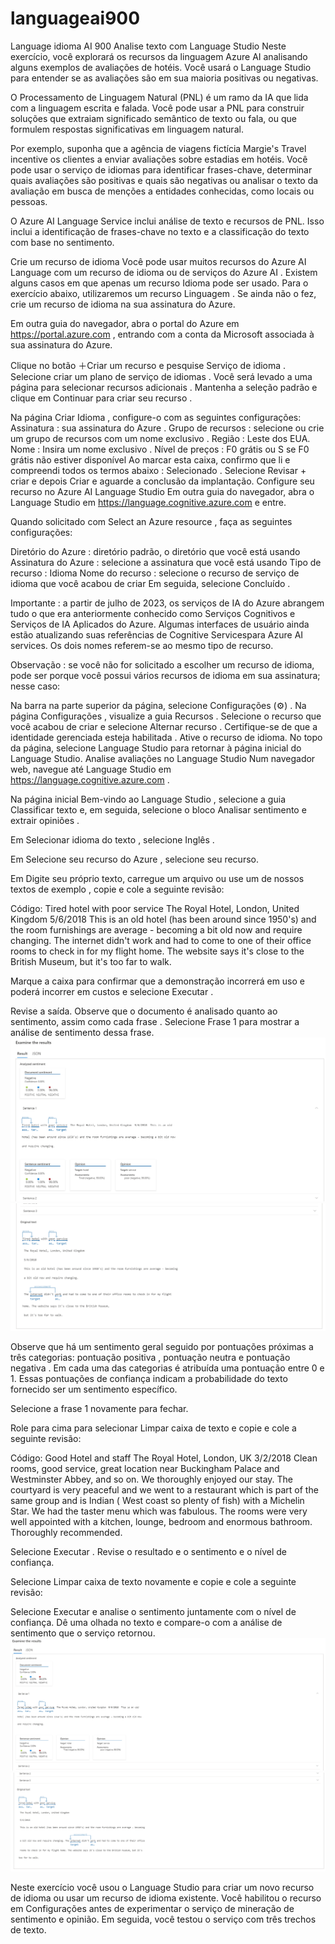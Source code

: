# languageai900
 Language idioma AI 900
Analise texto com Language Studio
Neste exercício, você explorará os recursos da linguagem Azure AI analisando alguns exemplos de avaliações de hotéis. Você usará o Language Studio para entender se as avaliações são em sua maioria positivas ou negativas.

O Processamento de Linguagem Natural (PNL) é um ramo da IA ​​que lida com a linguagem escrita e falada. Você pode usar a PNL para construir soluções que extraiam significado semântico de texto ou fala, ou que formulem respostas significativas em linguagem natural.

Por exemplo, suponha que a agência de viagens fictícia Margie's Travel incentive os clientes a enviar avaliações sobre estadias em hotéis. Você pode usar o serviço de idiomas para identificar frases-chave, determinar quais avaliações são positivas e quais são negativas ou analisar o texto da avaliação em busca de menções a entidades conhecidas, como locais ou pessoas.

O Azure AI Language Service inclui análise de texto e recursos de PNL. Isso inclui a identificação de frases-chave no texto e a classificação do texto com base no sentimento.

Crie um recurso de idioma
Você pode usar muitos recursos do Azure AI Language com um recurso de idioma ou de serviços do Azure AI . Existem alguns casos em que apenas um recurso Idioma pode ser usado. Para o exercício abaixo, utilizaremos um recurso Linguagem . Se ainda não o fez, crie um recurso de idioma na sua assinatura do Azure.

Em outra guia do navegador, abra o portal do Azure em https://portal.azure.com , entrando com a conta da Microsoft associada à sua assinatura do Azure.

Clique no botão ＋Criar um recurso e pesquise Serviço de idioma . Selecione criar um plano de serviço de idiomas . Você será levado a uma página para selecionar recursos adicionais . Mantenha a seleção padrão e clique em Continuar para criar seu recurso .

Na página Criar Idioma , configure-o com as seguintes configurações:
Assinatura : sua assinatura do Azure .
Grupo de recursos : selecione ou crie um grupo de recursos com um nome exclusivo .
Região : Leste dos EUA.
Nome : Insira um nome exclusivo .
Nível de preços : F0 grátis ou S se F0 grátis não estiver disponível
Ao marcar esta caixa, confirmo que li e compreendi todos os termos abaixo : Selecionado .
Selecione Revisar + criar e depois Criar e aguarde a conclusão da implantação.
Configure seu recurso no Azure AI Language Studio
Em outra guia do navegador, abra o Language Studio em https://language.cognitive.azure.com e entre.

Quando solicitado com Select an Azure resource , faça as seguintes configurações:

Diretório do Azure : diretório padrão, o diretório que você está usando
Assinatura do Azure : selecione a assinatura que você está usando
Tipo de recurso : Idioma
Nome do recurso : selecione o recurso de serviço de idioma que você acabou de criar
Em seguida, selecione Concluído .

Importante : a partir de julho de 2023, os serviços de IA do Azure abrangem tudo o que era anteriormente conhecido como Serviços Cognitivos e Serviços de IA Aplicados do Azure. Algumas interfaces de usuário ainda estão atualizando suas referências de Cognitive Servicespara Azure AI services. Os dois nomes referem-se ao mesmo tipo de recurso.

Observação : se você não for solicitado a escolher um recurso de idioma, pode ser porque você possui vários recursos de idioma em sua assinatura; nesse caso:

Na barra na parte superior da página, selecione Configurações (⚙) .
Na página Configurações , visualize a guia Recursos .
Selecione o recurso que você acabou de criar e selecione Alternar recurso . Certifique-se de que a identidade gerenciada esteja habilitada . Ative o recurso de idioma.
No topo da página, selecione Language Studio para retornar à página inicial do Language Studio.
Analise avaliações no Language Studio
Num navegador web, navegue até Language Studio em https://language.cognitive.azure.com .

Na página inicial Bem-vindo ao Language Studio , selecione a guia Classificar texto e, em seguida, selecione o bloco Analisar sentimento e extrair opiniões .

Em Selecionar idioma do texto , selecione Inglês .

Em Selecione seu recurso do Azure , selecione seu recurso.

Em Digite seu próprio texto, carregue um arquivo ou use um de nossos textos de exemplo , copie e cole a seguinte revisão:

Código:
 Tired hotel with poor service
 The Royal Hotel, London, United Kingdom
 5/6/2018
 This is an old hotel (has been around since 1950's) and the room furnishings are average - becoming a bit old now and require changing. The internet didn't work and had to come to one of their office rooms to check in for my flight home. The website says it's close to the British Museum, but it's too far to walk.

Marque a caixa para confirmar que a demonstração incorrerá em uso e poderá incorrer em custos e selecione Executar .

Revise a saída. Observe que o documento é analisado quanto ao sentimento, assim como cada frase . Selecione Frase 1 para mostrar a análise de sentimento dessa frase.
![alt text](outputs/Sentence_result1.png)
![alt text](outputs/Sentence_result2.png)

Observe que há um sentimento geral seguido por pontuações próximas a três categorias: pontuação positiva , pontuação neutra e pontuação negativa . Em cada uma das categorias é atribuída uma pontuação entre 0 e 1. Essas pontuações de confiança indicam a probabilidade do texto fornecido ser um sentimento específico.

Selecione a frase 1 novamente para fechar.

Role para cima para selecionar Limpar caixa de texto e copie e cole a seguinte revisão:

Código:
 Good Hotel and staff
 The Royal Hotel, London, UK
 3/2/2018
 Clean rooms, good service, great location near Buckingham Palace and Westminster Abbey, and so on. We thoroughly enjoyed our stay. The courtyard is very peaceful and we went to a restaurant which is part of the same group and is Indian ( West coast so plenty of fish) with a Michelin Star. We had the taster menu which was fabulous. The rooms were very well appointed with a kitchen, lounge, bedroom and enormous bathroom. Thoroughly recommended.

Selecione Executar . Revise o resultado e o sentimento e o nível de confiança.

Selecione Limpar caixa de texto novamente e copie e cole a seguinte revisão:

Selecione Executar e analise o sentimento juntamente com o nível de confiança. Dê uma olhada no texto e compare-o com a análise de sentimento que o serviço retornou.
![alt text](outputs/Result_Image1.png)
![alt text](outputs/Result_image2.png)


Neste exercício você usou o Language Studio para criar um novo recurso de idioma ou usar um recurso de idioma existente. Você habilitou o recurso em Configurações antes de experimentar o serviço de mineração de sentimento e opinião. Em seguida, você testou o serviço com três trechos de texto.